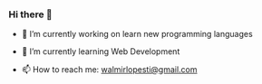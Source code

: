 ### Hi there 👋


- 🔭 I’m currently working on learn new programming languages
 
- 🌱 I’m currently learning Web Development

- 📫 How to reach me: walmirlopesti@gmail.com
